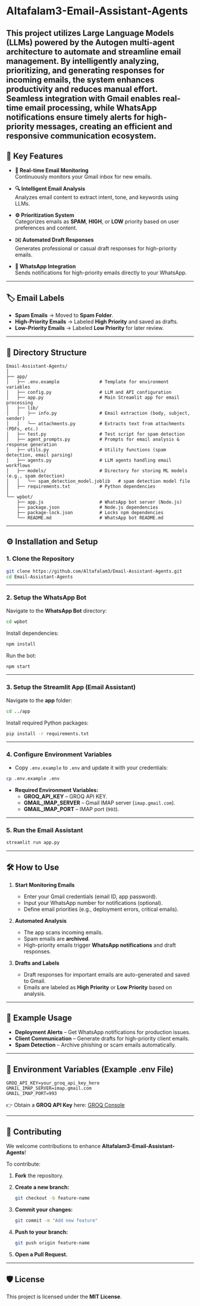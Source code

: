 # Altafalam3-Email-Assistant-Agents

This project utilizes Large Language Models (LLMs) powered by the Autogen multi-agent architecture to automate and streamline email management. By intelligently analyzing, prioritizing, and generating responses for incoming emails, the system enhances productivity and reduces manual effort. Seamless integration with Gmail enables real-time email processing, while WhatsApp notifications ensure timely alerts for high-priority messages, creating an efficient and responsive communication ecosystem.
---

## 🚀 Key Features
- **📩 Real-time Email Monitoring**  
  Continuously monitors your Gmail inbox for new emails.  

- **🔍 Intelligent Email Analysis**  
  Analyzes email content to extract intent, tone, and keywords using LLMs.  

- **⚙️ Prioritization System**  
  Categorizes emails as **SPAM**, **HIGH**, or **LOW** priority based on user preferences and content.  

- **✉️ Automated Draft Responses**  
  Generates professional or casual draft responses for high-priority emails.  

- **📱 WhatsApp Integration**  
  Sends notifications for high-priority emails directly to your WhatsApp.  

---

## 🏷️ Email Labels  

- **Spam Emails** → Moved to **Spam Folder**.  
- **High-Priority Emails** → Labeled **High Priority** and saved as drafts.  
- **Low-Priority Emails** → Labeled **Low Priority** for later review.  

---

## 📂 Directory Structure

```
Email-Assistant-Agents/
│
├── app/
│   ├── .env.example               # Template for environment variables
│   ├── config.py                  # LLM and API configuration
│   ├── app.py                     # Main Streamlit app for email processing
│   ├── lib/
│   │   ├── info.py                # Email extraction (body, subject, sender)
│   │   └── attachments.py         # Extracts text from attachments (PDFs, etc.)
│   ├── test.py                    # Test script for spam detection
│   ├── agent_prompts.py           # Prompts for email analysis & response generation
│   ├── utils.py                   # Utility functions (spam detection, email parsing)
│   ├── agents.py                  # LLM agents handling email workflows
│   ├── models/                    # Directory for storing ML models (e.g., spam detection)
│   │   └── spam_detection_model.joblib   # spam detection model file
│   ├── requirements.txt           # Python dependencies
│
└── wpbot/                         
    ├── app.js                     # WhatsApp bot server (Node.js)
    ├── package.json               # Node.js dependencies
    ├── package-lock.json          # Locks npm dependencies
    └── README.md                  # WhatsApp bot README.md
```

---

## ⚙️ Installation and Setup

### 1. Clone the Repository  
```bash
git clone https://github.com/Altafalam3/Email-Assistant-Agents.git
cd Email-Assistant-Agents
```

---

### 2. Setup the WhatsApp Bot  
Navigate to the **WhatsApp Bot** directory:  
```bash
cd wpbot
```

Install dependencies:  
```bash
npm install
```

Run the bot:  
```bash
npm start
```

---

### 3. Setup the Streamlit App (Email Assistant)  

Navigate to the **app** folder:  
```bash
cd ../app
```

Install required Python packages:  
```bash
pip install -r requirements.txt
```

---

### 4. Configure Environment Variables  

- Copy `.env.example` to `.env` and update it with your credentials:  
```bash
cp .env.example .env
```
- **Required Environment Variables:**  
  - **GROQ_API_KEY** – GROQ API KEY.  
  - **GMAIL_IMAP_SERVER** – Gmail IMAP server (`imap.gmail.com`).  
  - **GMAIL_IMAP_PORT** – IMAP port (`993`).  
---

### 5. Run the Email Assistant  
```bash
streamlit run app.py
```

---

## 🛠️ How to Use  

1. **Start Monitoring Emails**  
   - Enter your Gmail credentials (email ID, app password).  
   - Input your WhatsApp number for notifications (optional).  
   - Define email priorities (e.g., deployment errors, critical emails).  

2. **Automated Analysis**
   - The app scans incoming emails.  
   - Spam emails are **archived**.
   - High-priority emails trigger **WhatsApp notifications** and draft responses.  

3. **Drafts and Labels**  
   - Draft responses for important emails are auto-generated and saved to Gmail.  
   - Emails are labeled as **High Priority** or **Low Priority** based on analysis.  

---

## 🧩 Example Usage
- **Deployment Alerts** – Get WhatsApp notifications for production issues.
- **Client Communication** – Generate drafts for high-priority client emails.
- **Spam Detection** – Archive phishing or scam emails automatically.

---

## 🔑 Environment Variables (Example .env File)
```plaintext
GROQ_API_KEY=your_groq_api_key_here
GMAIL_IMAP_SERVER=imap.gmail.com
GMAIL_IMAP_PORT=993
```

👉 Obtain a **GROQ API Key** here: [GROQ Console](https://console.groq.com/keys)  

---

## 🤝 Contributing  
We welcome contributions to enhance **Altafalam3-Email-Assistant-Agents**!  

To contribute:  

1. **Fork** the repository.  

2. **Create a new branch:**  
   ```bash
   git checkout -b feature-name
   ```  

3. **Commit your changes:**  
   ```bash
   git commit -m "Add new feature"
   ```  

4. **Push to your branch:**  
   ```bash
   git push origin feature-name
   ```  

5. **Open a Pull Request.**  

---  

## 🛡️ License  
This project is licensed under the **MIT License**.
